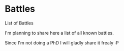# Battles
List of Battles 


I'm planning to share here a list of all known battles.


Since I'm not doing a PhD I will gladly share it frealy :P
